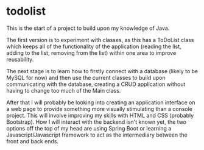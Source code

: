 # todolist

This is the start of a project to build upon my knowledge of Java. 

The first version is to experiment with classes, as this has a ToDoList class which keeps all of the functionality of the application (reading the list, adding to the list, removing from the list) within one area to improve reusability. 

The next stage is to learn how to firstly connect with a database (likely to be MySQL for now) and then use the current classes to build upon communicating with the database, creating a CRUD application without having to change too much of the Main class. 

After that I will probably be looking into creating an application interface on a web page to provide something more visually stimulating than a console project. This will involve improving my skills with HTML and CSS (probably Bootstrap). How I will interact with the backend isn't known yet, the two options off the top of my head are using Spring Boot or learning a Javascript/Javascript framework to act as the intermediary between the front and back ends. 
